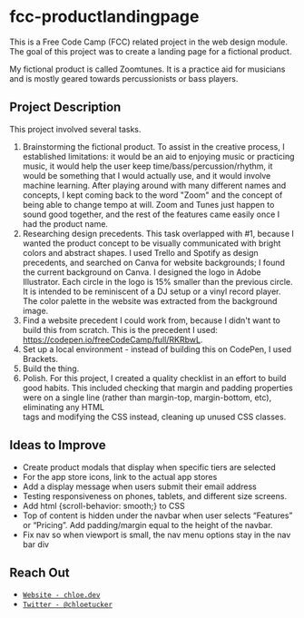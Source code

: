 # fcc-productlandingpage
This is a Free Code Camp (FCC) related project in the web design module. The goal of this project was to create a landing page for a fictional product.

My fictional product is called Zoomtunes. It is a practice aid for musicians and is mostly geared towards percussionists or bass players.

## Project Description
This project involved several tasks.
1. Brainstorming the fictional product. To assist in the creative process, I established limitations: it would be an aid to enjoying music or practicing music, it would help the user keep time/bass/percussion/rhythm, it would be something that I would actually use, and it would involve machine learning. After playing around with many different names and concepts, I kept coming back to the word "Zoom" and the concept of being able to change tempo at will. Zoom and Tunes just happen to sound good together, and the rest of the features came easily once I had the product name. 
2. Researching design precedents. This task overlapped with #1, because I wanted the product concept to be visually communicated with bright colors and abstract shapes. I used Trello and Spotify as design precedents, and searched on Canva for website backgrounds; I found the current background on Canva. I designed the logo in Adobe Illustrator. Each circle in the logo is 15% smaller than the previous circle. It is intended to be reminiscent of a DJ setup or a vinyl record player. The color palette in the website was extracted from the background image.
3. Find a website precedent I could work from, because I didn't want to build this from scratch. This is the precedent I used:  https://codepen.io/freeCodeCamp/full/RKRbwL.
4. Set up a local environment - instead of building this on CodePen, I used Brackets. 
5. Build the thing.
6. Polish. For this project, I created a quality checklist in an effort to build good habits. This included checking that margin and padding properties were on a single line (rather than margin-top, margin-bottom, etc), eliminating any HTML <br> tags and modifying the CSS instead, cleaning up unused CSS classes. 

## Ideas to Improve
- Create product modals that display when specific tiers are selected
- For the app store icons, link to the actual app stores
- Add a display message when users submit their email address
- Testing responsiveness on phones, tablets, and different size screens.
- Add html {scroll-behavior: smooth;} to CSS
- Top of content is hidden under the navbar when user selects “Features” or “Pricing”. Add padding/margin equal to the height of the navbar.
- Fix nav so when viewport is small, the nav menu options stay in the nav bar div

## Reach Out
- <a href="https://chloe.dev/" target="_blank">`Website - chloe.dev`</a>
- <a href="https://twitter.com/_chloetucker" target="_blank">`Twitter - @chloetucker`</a>
